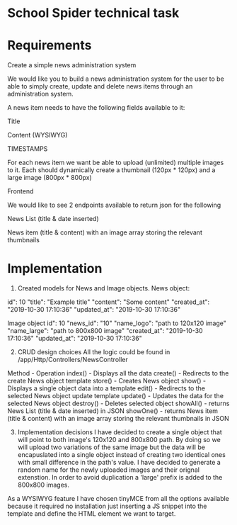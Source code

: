 # School Spider technical task
# Requirements
Create a simple news administration system

 

We would like you to build a news administration system for the user to be able to simply create, update and delete news items through an administration system.

 

A news item needs to have the following fields available to it:

 

Title

Content (WYSIWYG)

TIMESTAMPS

 

For each news item we want be able to upload (unlimited) multiple images to it. Each should dynamically create a thumbnail (120px * 120px) and a large image (800px * 800px)

 

Frontend 

 

We would like to see 2 endpoints available to return json for the following

 

News List (title & date inserted)

News item (title & content) with an image array storing the relevant thumbnails

# Implementation
1. Created models for News and Image objects.
News object:

id": 10
"title": "Example title"
"content": "Some content"
"created_at": "2019-10-30 17:10:36"
"updated_at": "2019-10-30 17:10:36"

Image object
id": 10
"news_id": "10"
"name_logo": "path to 120x120 image"
"name_large": "path to 800x800 image"
"created_at": "2019-10-30 17:10:36"
"updated_at": "2019-10-30 17:10:36"

2. CRUD design choices
All the logic could be found in /app/Http/Controllers/NewsController

Method - Operation
index() - Displays all the data
create() - Redirects to the create News object template
store() - Creates News object
show() - Displays a single object data into a template
edit() - Redirects to the selected News object update template
update() - Updates the data for the selected News object
destroy() - Deletes selected object
showAll() - returns News List (title & date inserted) in JSON
showOne() - returns News item (title & content) with an image array storing the relevant thumbnails in JSON

3. Implementation decisions
I have decided to create a single object that will point to both image's 120x120 and 800x800 path. By doing so we will upload two variations of the same image but the data will be encapuslated into a single object instead of creating two identical ones with small difference in the path's value. I have decided to generate a random name for the newly uploaded images and their orignal extenstion. In order to avoid duplication a 'large' prefix is added to the 800x800 images.

As a WYSIWYG feature I have chosen tinyMCE from all the options available because it required no installation just inserting a JS snippet into the template and define the HTML element we want to target.
